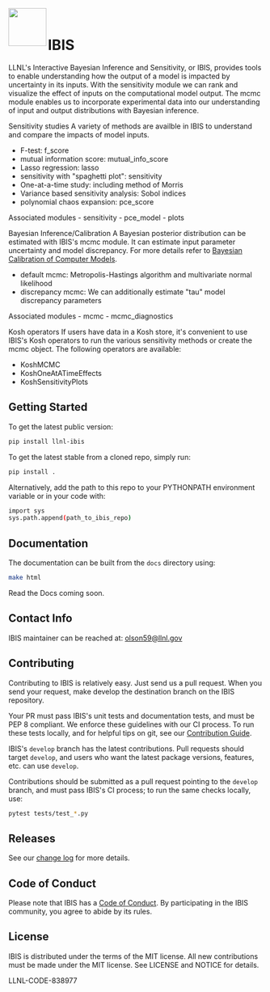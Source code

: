 <img align="left" width="75" height="75" src="./logo.png"> <br> 
# IBIS

LLNL's Interactive Bayesian Inference and Sensitivity, or IBIS, provides tools to enable understanding how the output of a model is impacted by uncertainty in its inputs. With the sensitivity module we can rank and visualize the effect of inputs on the computational model output. The mcmc module enables us to incorporate experimental data into our understanding of input and output distributions with Bayesian inference.

Sensitivity studies
A variety of methods are availble in IBIS to understand and compare the impacts of model inputs.
   - F-test: f_score
   - mutual information score: mutual_info_score
   - Lasso regression: lasso
   - sensitivity with "spaghetti plot": sensitivity
   - One-at-a-time study: including method of Morris
   - Variance based sensitivity analysis: Sobol indices
   - polynomial chaos expansion: pce_score

   Associated modules
      - sensitivity
      - pce_model
      - plots

Bayesian Inference/Calibration
A Bayesian posterior distribution can be estimated with IBIS's mcmc module. It can estimate input parameter uncertainty and model discrepancy. For more details refer to [Bayesian Calibration of Computer Models](https://www.researchgate.net/publication/4772045_Bayesian_Calibration_of_Computer_Models).
   - default mcmc: Metropolis-Hastings algorithm and multivariate normal likelihood
   - discrepancy mcmc: We can additionally estimate "tau" model discrepancy parameters

   Associated modules
      - mcmc
      - mcmc_diagnostics

Kosh operators
If users have data in a Kosh store, it's convenient to use IBIS's Kosh operators to run the various sensitivity methods or create the mcmc object. The following operators are available:
   - KoshMCMC
   - KoshOneAtATimeEffects
   - KoshSensitivityPlots

## Getting Started

To get the latest public version:

```bash
pip install llnl-ibis
```

To get the latest stable from a cloned repo, simply run:

```bash
pip install .
```

Alternatively, add the path to this repo to your PYTHONPATH environment variable or in your code with:

```bash
import sys
sys.path.append(path_to_ibis_repo)
```
## Documentation
The documentation can be built from the `docs` directory using:

```bash
make html
```

Read the Docs coming soon.

## Contact Info

IBIS maintainer can be reached at: olson59@llnl.gov

## Contributing

Contributing to IBIS is relatively easy. Just send us a pull request. When you send your request, make develop the destination branch on the IBIS repository.

Your PR must pass IBIS's unit tests and documentation tests, and must be PEP 8 compliant. We enforce these guidelines with our CI process. To run these tests locally, and for helpful tips on git, see our [Contribution Guide](.github/workflows/CONTRIBUTING.md).

IBIS's `develop` branch has the latest contributions. Pull requests should target `develop`, and users who want the latest package versions, features, etc. can use `develop`.


Contributions should be submitted as a pull request pointing to the `develop` branch, and must pass IBIS's CI process; to run the same checks locally, use:

```bash
pytest tests/test_*.py
```

## Releases
See our [change log](CHANGELOG.md) for more details.

## Code of Conduct
Please note that IBIS has a [Code of Conduct](.github/workflows/CODE_OF_CONDUCT.md). By participating in the IBIS community, you agree to abide by its rules.

## License
IBIS is distributed under the terms of the MIT license. All new contributions must be made under the MIT license. See LICENSE and NOTICE for details.

LLNL-CODE-838977